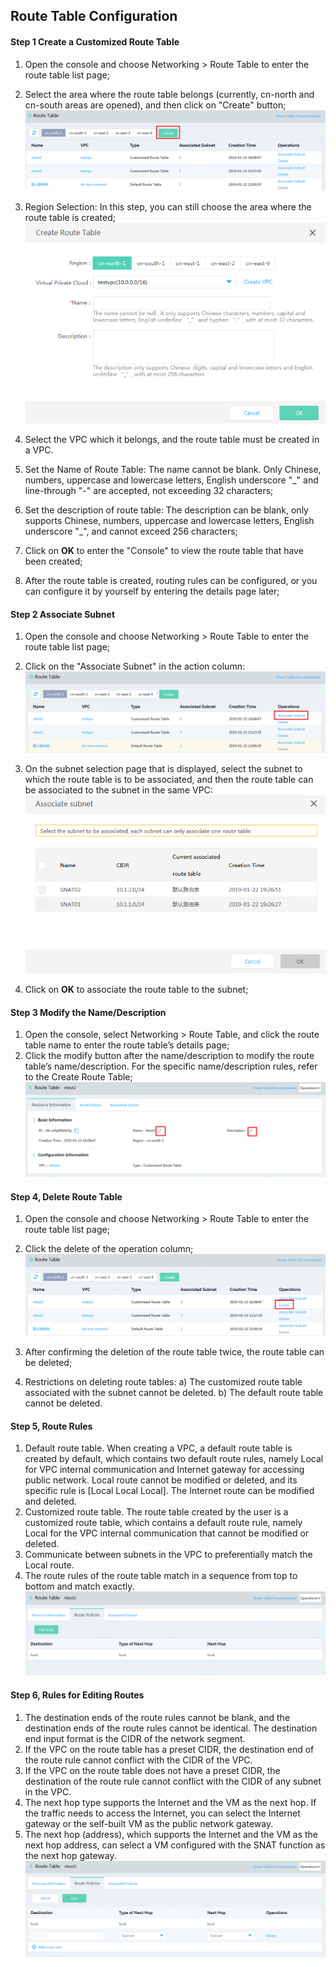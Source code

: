 ## **Route Table Configuration**

#### **Step 1 Create a Customized Route Table**

1. Open the console and choose Networking > Route Table to enter the route table list page;
2. Select the area where the route table belongs (currently, cn-north and cn-south areas are opened), and then click on "Create" button;
![](/image/Networking/Virtual-Private-Cloud/Operation-Guide/Route-Table-Configuration/Step1.png)

3. Region Selection: In this step, you can still choose the area where the route table is created;
![](/image/Networking/Virtual-Private-Cloud/Operation-Guide/Route-Table-Configuration/Step2.png)

4. Select the VPC which it belongs, and the route table must be created in a VPC.
5. Set the Name of Route Table: The name cannot be blank. Only Chinese, numbers, uppercase and lowercase letters, English underscore "_" and line-through "-" are accepted, not exceeding 32 characters;
6. Set the description of route table: The description can be blank, only supports Chinese, numbers, uppercase and lowercase letters, English underscore "_", and cannot exceed 256 characters;
7. Click on **OK** to enter the "Console" to view the route table that have been created;
8. After the route table is created, routing rules can be configured, or you can configure it by yourself by entering the details page later;

#### **Step 2 Associate Subnet**

1. Open the console and choose Networking > Route Table to enter the route table list page;
2. Click on the "Associate Subnet" in the action column:
![](/image/Networking/Virtual-Private-Cloud/Operation-Guide/Route-Table-Configuration/Step3.png)

3. On the subnet selection page that is displayed, select the subnet to which the route table is to be associated, and then the route table can be associated to the subnet in the same VPC:
![](/image/Networking/Virtual-Private-Cloud/Operation-Guide/Route-Table-Configuration/Step4.png)

4. Click on **OK** to associate the route table to the subnet;


#### **Step 3 Modify the Name/Description**

   1. Open the console, select Networking > Route Table, and click the route table name to enter the route table’s details page;
   2. Click the modify button after the name/description to modify the route table’s name/description. For the specific name/description rules, refer to the Create Route Table;
![](/image/Networking/Virtual-Private-Cloud/Operation-Guide/Route-Table-Configuration/Step5.png)



#### **Step 4, Delete Route Table**

1. Open the console and choose Networking > Route Table to enter the route table list page;
2. Click the delete of the operation column;
![](/image/Networking/Virtual-Private-Cloud/Operation-Guide/Route-Table-Configuration/Step6.png)

3. After confirming the deletion of the route table twice, the route table can be deleted;
4. Restrictions on deleting route tables:
    a) The customized route table associated with the subnet cannot be deleted.
    b) The default route table cannot be deleted.



#### **Step 5, Route Rules**

1. Default route table. When creating a VPC, a default route table is created by default, which contains two default route rules, namely Local for VPC internal communication and Internet gateway for accessing public network. Local route cannot be modified or deleted, and its specific rule is [Local Local Local]. The Internet route can be modified and deleted.
2. Customized route table. The route table created by the user is a customized route table, which contains a default route rule, namely Local for the VPC internal communication that cannot be modified or deleted.
3. Communicate between subnets in the VPC to preferentially match the Local route.
4. The route rules of the route table match in a sequence from top to bottom and match exactly.
![](/image/Networking/Virtual-Private-Cloud/Operation-Guide/Route-Table-Configuration/Step7.png)




#### **Step 6, Rules for Editing Routes**

1. The destination ends of the route rules cannot be blank, and the destination ends of the route rules cannot be identical. The destination end input format is the CIDR of the network segment.
2. If the VPC on the route table has a preset CIDR, the destination end of the route rule cannot conflict with the CIDR of the VPC.
3. If the VPC on the route table does not have a preset CIDR, the destination of the route rule cannot conflict with the CIDR of any subnet in the VPC.
4. The next hop type supports the Internet and the VM as the next hop. If the traffic needs to access the Internet, you can select the Internet gateway or the self-built VM as the public network gateway.
5. The next hop (address), which supports the Internet and the VM as the next hop address, can select a VM configured with the SNAT function as the next hop gateway.
![](/image/Networking/Virtual-Private-Cloud/Operation-Guide/Route-Table-Configuration/Step8.png)